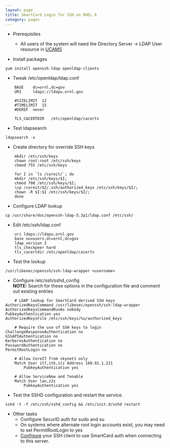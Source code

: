 ```yaml
---
layout: page
title: SmartCard Login for SSH on RHEL 6
category: pages
---
```


* Prerequisites
	* All users of the system will need the Directory Server -> LDAP User resource in [UCAMS](https://ucams.ornl.gov)


* Install packages
```
yum install openssh-ldap openldap-clients
```


* Tweak /etc/openldap/ldap.conf
```
    BASE	dc=ornl,dc=gov
    URI		ldaps://ldapu.ornl.gov

    #SIZELIMIT	12
    #TIMELIMIT	15
    #DEREF	never

    TLS_CACERTDIR	/etc/openldap/cacerts
```


* Test ldapsearch
```
ldapsearch -x
```


* Create directory for override SSH keys
```
    mkdir /etc/ssh/keys
    chown root:root /etc/ssh/keys
    chmod 755 /etc/ssh/keys

    for I in `ls /coreit/`; do
    mkdir /etc/ssh/keys/$I;
    chmod 700 /etc/ssh/keys/$I;
    \cp /coreit/$I/.ssh/authorized_keys /etc/ssh/keys/$I/;
    chown -R $I:$I /etc/ssh/keys/$I/;
    done
```


* Configure LDAP lookup
```
cp /usr/share/doc/openssh-ldap-5.3p1/ldap.conf /etc/ssh/
```

* Edit /etc/ssh/ldap.conf
```
	uri ldaps://ldapu.ornl.gov
	base ou=users,dc=ornl,dc=gov	
	ldap_version 3
	tls_checkpeer hard
	tls_cacertdir /etc/openldap/cacerts	
```


* Test the lookup
```
/usr/libexec/openssh/ssh-ldap-wrapper <username>
```


* Configure /etc/ssh/sshd_config  
**NOTE:** Search for these options in the configuration file and comment out existing entries
```
    # LDAP lookup for SmartCard derived SSH keys
AuthorizedKeysCommand /usr/libexec/openssh/ssh-ldap-wrapper
AuthorizedKeysCommandRunAs nobody
PubkeyAuthentication yes
AuthorizedKeysFile /etc/ssh/keys/%u/authorized_keys

    # Require the use of SSH keys to login
ChallengeResponseAuthentication no
GSSAPIAuthentication no
KerberosAuthentication no
PasswordAuthentication no
PermitRootLogin no

    # Allow CoreIT from skynet1 only
    Match User it7,itk,itz Address 160.91.1.221
    	PubkeyAuthentication yes

    # Allow ServiceNow and Tenable
    Match User lan,z2z
    	PubkeyAuthentication yes
```


* Test the SSHD configuration and restart the service.
```
sshd -t -f /etc/ssh/sshd_config && /etc/init.d/sshd restart
```


* Other tasks
	* Configure SecurID auth for sudo and su
	* On systems where alternate root login accounts exist, you may need to set PermitRootLogin to yes
	* [Configure](../home.html) your SSH client to use SmartCard auth when connecting to this server.

